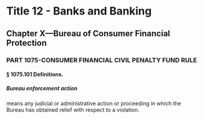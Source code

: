
# Title 12 - Banks and Banking
## Chapter X—Bureau of Consumer Financial Protection
### PART 1075-CONSUMER FINANCIAL CIVIL PENALTY FUND RULE
#### § 1075.101 Definitions.
##### Bureau enforcement action

means any judicial or administrative action or proceeding in which the Bureau has obtained relief with respect to a violation.
